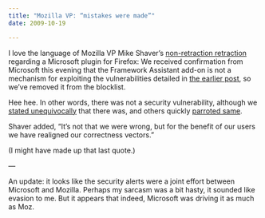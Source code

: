 ```yaml
---
title: "Mozilla VP: “mistakes were made”"
date: 2009-10-19

---
```


I love the language of Mozilla VP Mike Shaver’s [non-retraction retraction](http://shaver.off.net/diary/2009/10/18/update-net-framework-assistant-clickonce-support-unblocked/) regarding a Microsoft plugin for Firefox:
We received confirmation from Microsoft this evening that the Framework Assistant add-on is not a mechanism for exploiting the vulnerabilities detailed in [the earlier post](http://blog.mozilla.com/security/2009/10/16/net-framework-assistant-blocked-to-disarm-security-vulnerability/), so we’ve removed it from the blocklist.

Hee hee. In other words, there was not a security vulnerability, although we [stated unequivocally](http://blog.mozilla.com/security/2009/10/16/net-framework-assistant-blocked-to-disarm-security-vulnerability/) that there was, and others quickly [parroted same](http://www.techmeme.com/091017/p12#a091017p12).

Shaver added,
“It’s not that we were wrong, but for the benefit of our users we have realigned our correctness vectors.”

(I might have made up that last quote.)

—

An update: it looks like the security alerts were a joint effort between Microsoft and Mozilla. Perhaps my sarcasm was a bit hasty, it sounded like evasion to me. But it appears that indeed, Microsoft was driving it as much as Moz.
